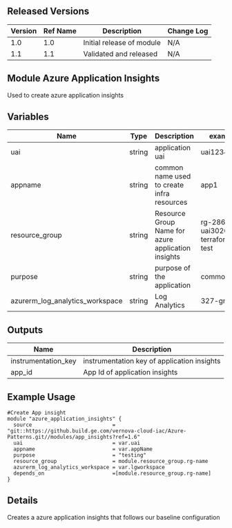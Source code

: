 
## Released Versions

| Version | Ref Name | Description               | Change Log |
| ------- | -------- | ------------------------- | ---------- |
| 1.0     | 1.0      | Initial release of module | N/A        |
| 1.1     | 1.1      | Validated and released    | N/A        |

## Module Azure Application Insights

Used to create azure application insights

## Variables

| Name                            | Type   | Description                                        | example                              | Optional? |
| ------------------------------- | ------ | -------------------------------------------------- | ------------------------------------ | --------- |
| uai                             | string | application uai                                    | uai1234567                           | no        |
| appname                         | string | common name used to create infra resources         | app1                                 | no        |
| resource_group                  | string | Resource Group Name for azure application insights | rg-286-uai3026350-terraform-test     | no        |
| purpose                         | string | purpose of the application                         | common                               | no        |
| azurerm_log_analytics_workspace | string | Log Analytics                                      | 327-gr-log | no|

## Outputs

| Name                | Description                                 |
| ------------------- | ------------------------------------------- |
| instrumentation_key | instrumentation key of application insights |
| app_id              | App Id of application insights              |

## Example Usage

```
#Create App insight
module "azure_application_insights" {
  source                          =  "git::https://github.build.ge.com/vernova-cloud-iac/Azure-Patterns.git//modules/app_insights?ref=1.6"
  uai                             = var.uai
  appname                         = var.appName
  purpose                         = "testing"
  resource_group                  = module.resource_group.rg-name
  azurerm_log_analytics_workspace = var.lgworkspace
  depends_on                      =[module.resource_group.rg-name]
}
```

## Details

Creates a azure application insights that follows our baseline configuration

